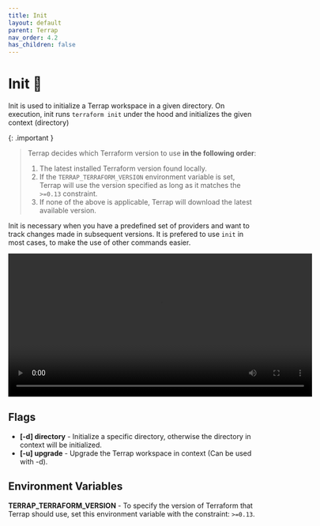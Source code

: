 ```yaml
---
title: Init
layout: default
parent: Terrap
nav_order: 4.2
has_children: false
---
```

# Init 👋 

Init is used to initialize a Terrap workspace in a given directory.
On execution, init runs `terraform init` under the hood and initializes the given context (directory)

{: .important }
>Terrap decides which Terraform version to use **in the following order**:
>1. The latest installed Terraform version found locally.
>2. If the `TERRAP_TERRAFORM_VERSION` environment variable is set, Terrap will use the version specified as long as it matches the `>=0.13` constraint.
>3. If none of the above is applicable, Terrap will download the latest available version.

Init is necessary when you have a predefined set of providers and want to track changes made in subsequent versions.
It is prefered to use `init` in most cases, to make the use of other commands easier.

<video width="615" height="290" loop autoplay>
  <source src="/images/init.mp4" type="video/mp4">
  Your browser does not support the video tag.
</video>

## Flags
* **[-d] directory** - Initialize a specific directory, otherwise the directory in context will be initialized.
* **[-u] upgrade** - Upgrade the Terrap workspace in context (Can be used with -d).

## Environment Variables
**TERRAP_TERRAFORM_VERSION** - To specify the version of Terraform that Terrap should use, set this environment variable with the constraint: `>=0.13`.